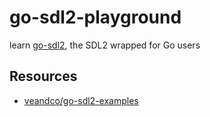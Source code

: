 # go-sdl2-playground

learn [go-sdl2](https://github.com/veandco/go-sdl2), the SDL2 wrapped for Go users

## Resources

* [veandco/go-sdl2-examples](https://github.com/veandco/go-sdl2-examples)